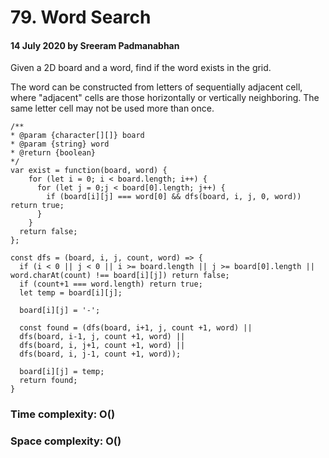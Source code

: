 # 79. Word Search

#### 14 July 2020 by Sreeram Padmanabhan

Given a 2D board and a word, find if the word exists in the grid.

The word can be constructed from letters of sequentially adjacent cell, where "adjacent" cells are those horizontally or vertically neighboring. The same letter cell may not be used more than once.

    /**
    * @param {character[][]} board
    * @param {string} word
    * @return {boolean}
    */
    var exist = function(board, word) {
        for (let i = 0; i < board.length; i++) {
          for (let j = 0;j < board[0].length; j++) {
            if (board[i][j] === word[0] && dfs(board, i, j, 0, word)) return true;
          }
        }
      return false;
    };

    const dfs = (board, i, j, count, word) => {
      if (i < 0 || j < 0 || i >= board.length || j >= board[0].length || word.charAt(count) !== board[i][j]) return false;
      if (count+1 === word.length) return true;
      let temp = board[i][j];

      board[i][j] = '-';

      const found = (dfs(board, i+1, j, count +1, word) ||
      dfs(board, i-1, j, count +1, word) ||
      dfs(board, i, j+1, count +1, word) ||
      dfs(board, i, j-1, count +1, word));

      board[i][j] = temp;
      return found;
    }

### Time complexity: O()
### Space complexity: O()
